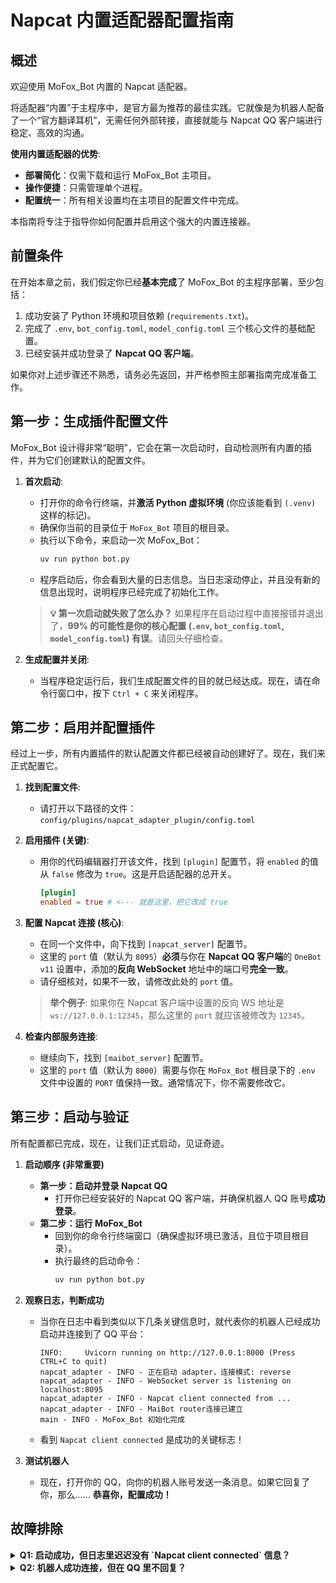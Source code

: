 # Napcat 内置适配器配置指南

## 概述

欢迎使用 MoFox_Bot 内置的 Napcat 适配器。

将适配器“内置”于主程序中，是官方最为推荐的最佳实践。它就像是为机器人配备了一个“官方翻译耳机”，无需任何外部转接，直接就能与 Napcat QQ 客户端进行稳定、高效的沟通。

**使用内置适配器的优势**:

*   **部署简化**：仅需下载和运行 MoFox_Bot 主项目。
*   **操作便捷**：只需管理单个进程。
*   **配置统一**：所有相关设置均在主项目的配置文件中完成。

本指南将专注于指导你如何配置并启用这个强大的内置连接器。

## 前置条件

在开始本章之前，我们假定你已经**基本完成**了 MoFox_Bot 的主程序部署，至少包括：

1.  成功安装了 Python 环境和项目依赖 (`requirements.txt`)。
2.  完成了 `.env`, `bot_config.toml`, `model_config.toml` 三个核心文件的基础配置。
3.  已经安装并成功登录了 **Napcat QQ 客户端**。

如果你对上述步骤还不熟悉，请务必先返回，并严格参照主部署指南完成准备工作。

## 第一步：生成插件配置文件

MoFox_Bot 设计得非常“聪明”，它会在第一次启动时，自动检测所有内置的插件，并为它们创建默认的配置文件。

1.  **首次启动**:
    *   打开你的命令行终端，并**激活 Python 虚拟环境** (你应该能看到 `(.venv)` 这样的标记)。
    *   确保你当前的目录位于 `MoFox_Bot` 项目的根目录。
    *   执行以下命令，来启动一次 MoFox_Bot：
        ```bash
        uv run python bot.py
        ```
    *   程序启动后，你会看到大量的日志信息。当日志滚动停止，并且没有新的信息出现时，说明程序已经完成了初始化工作。

    > **💡 第一次启动就失败了怎么办？**
    > 如果程序在启动过程中直接报错并退出了，**99% 的可能性是你的核心配置 (`.env`, `bot_config.toml`, `model_config.toml`) 有误**。请回头仔细检查。

2.  **生成配置并关闭**:
    *   当程序稳定运行后，我们生成配置文件的目的就已经达成。现在，请在命令行窗口中，按下 `Ctrl + C` 来关闭程序。

## 第二步：启用并配置插件

经过上一步，所有内置插件的默认配置文件都已经被自动创建好了。现在，我们来正式配置它。

1.  **找到配置文件**:
    *   请打开以下路径的文件：
        `config/plugins/napcat_adapter_plugin/config.toml`

2.  **启用插件 (关键)**:
    *   用你的代码编辑器打开该文件，找到 `[plugin]` 配置节，将 `enabled` 的值从 `false` 修改为 `true`。这是开启适配器的总开关。
        ```toml
        [plugin]
        enabled = true # <--- 就是这里，把它改成 true
        ```

3.  **配置 Napcat 连接 (核心)**:
    *   在同一个文件中，向下找到 `[napcat_server]` 配置节。
    *   这里的 `port` 值（默认为 `8095`）**必须**与你在 **Napcat QQ 客户端**的 `OneBot v11` 设置中，添加的**反向 WebSocket** 地址中的端口号**完全一致**。
    *   请仔细核对，如果不一致，请修改此处的 `port` 值。

    > **举个例子**:
    > 如果你在 Napcat 客户端中设置的反向 WS 地址是 `ws://127.0.0.1:12345`，那么这里的 `port` 就应该被修改为 `12345`。

4.  **检查内部服务连接**:
    *   继续向下，找到 `[maibot_server]` 配置节。
    *   这里的 `port` 值（默认为 `8000`）需要与你在 `MoFox_Bot` 根目录下的 `.env` 文件中设置的 `PORT` 值保持一致。通常情况下，你不需要修改它。

## 第三步：启动与验证

所有配置都已完成，现在，让我们正式启动，见证奇迹。

1.  **启动顺序 (非常重要)**
    *   **第一步：启动并登录 Napcat QQ**
        *   打开你已经安装好的 Napcat QQ 客户端，并确保机器人 QQ 账号**成功登录**。
    *   **第二步：运行 MoFox_Bot**
        *   回到你的命令行终端窗口（确保虚拟环境已激活，且位于项目根目录）。
        *   执行最终的启动命令：
            ```bash
            uv run python bot.py
            ```

2.  **观察日志，判断成功**
    *   当你在日志中看到类似以下几条关键信息时，就代表你的机器人已经成功启动并连接到了 QQ 平台：
        ```log
        INFO:     Uvicorn running on http://127.0.0.1:8000 (Press CTRL+C to quit)
        napcat_adapter - INFO - 正在启动 adapter，连接模式: reverse
        napcat_adapter - INFO - WebSocket server is listening on localhost:8095
        napcat_adapter - INFO - Napcat client connected from ...
        napcat_adapter - INFO - MaiBot router连接已建立
        main - INFO - MoFox_Bot 初始化完成
        ```
    *   看到 `Napcat client connected` 是成功的关键标志！

3.  **测试机器人**
    *   现在，打开你的 QQ，向你的机器人账号发送一条消息。如果它回复了你，那么…… **恭喜你，配置成功！**

## 故障排除

<details>
<summary><b>Q1: 启动成功，但日志里迟迟没有 `Napcat client connected` 信息？</b></summary>

这通常意味着 MoFox_Bot 和 Napcat QQ 客户端之间的“神经”没有接上。请按以下步骤排查：

1.  **检查 Napcat QQ**: 确保 Napcat QQ 客户端本身已成功登录并处于在线状态。
2.  **检查端口号**: 这是最常见的原因。请再次核对 `config/plugins/napcat_adapter_plugin/config.toml` 文件中 `[napcat_server]` 下的 `port` 值，是否与你 Napcat QQ 客户端里设置的**反向 WebSocket 端口**完全一致。
3.  **检查防火墙**: 确保防火墙或安全组没有阻止相应的端口。
4.  **检查 IP 地址**: 确保 `config.toml` 中的 `host` (`localhost`) 和 Napcat 中的 IP (`127.0.0.1`) 是匹配的。

</details>

<details>
<summary><b>Q2: 机器人成功连接，但在 QQ 里不回复？</b></summary>

这通常是配置问题或napcat服务问题。

1.  **检查 Napcat QQ**: 确保 Napcat QQ 客户端本身已成功登录并处于在线状态,以及有没有连接上内置的适配器。
2.  **检查白名单**: 检查 `config/plugins/napcat_adapter_plugin/config.toml` 文件中 `[features]` 部分的 `group_list` 和 `private_list`。如果你开启了白名单，请确保你测试的群聊或私聊已经被加了进去。
3.  **查看日志**: 观察机器人后台的命令行窗口。当你给机器人发消息时，看看日志是否刷新，是否有 `ERROR` 级别的红色错误信息。

</details>